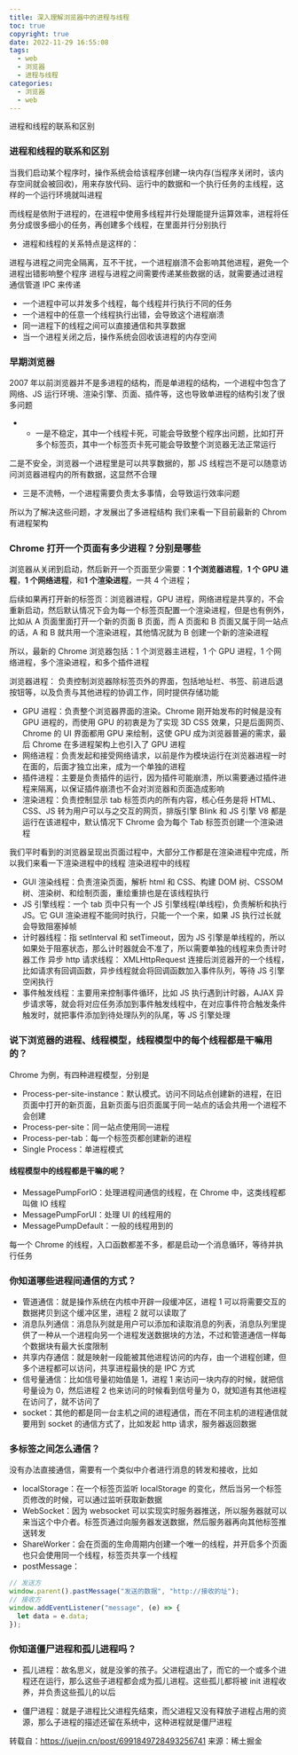```yaml
---
title: 深入理解浏览器中的进程与线程
toc: true
copyright: true
date: 2022-11-29 16:55:08
tags:
  - web
  - 浏览器
  - 进程与线程
categories:
  - 浏览器
  - web
---
```


进程和线程的联系和区别

<!-- more -->

### 进程和线程的联系和区别

当我们启动某个程序时，操作系统会给该程序创建一块内存(当程序关闭时，该内存空间就会被回收)，用来存放代码、运行中的数据和一个执行任务的主线程，这样的一个运行环境就叫进程

而线程是依附于进程的，在进程中使用多线程并行处理能提升运算效率，进程将任务分成很多细小的任务，再创建多个线程，在里面并行分别执行

- 进程和线程的关系特点是这样的：

进程与进程之间完全隔离，互不干扰，一个进程崩溃不会影响其他进程，避免一个进程出错影响整个程序
进程与进程之间需要传递某些数据的话，就需要通过进程通信管道 IPC 来传递

- 一个进程中可以并发多个线程，每个线程并行执行不同的任务
- 一个进程中的任意一个线程执行出错，会导致这个进程崩溃
- 同一进程下的线程之间可以直接通信和共享数据
- 当一个进程关闭之后，操作系统会回收该进程的内存空间

### 早期浏览器

2007 年以前浏览器并不是多进程的结构，而是单进程的结构，一个进程中包含了网络、JS 运行环境、渲染引擎、页面、插件等，这也导致单进程的结构引发了很多问题

- - 一是不稳定，其中一个线程卡死，可能会导致整个程序出问题，比如打开多个标签页，其中一个标签页卡死可能会导致整个浏览器无法正常运行

二是不安全，浏览器一个进程里是可以共享数据的，那 JS 线程岂不是可以随意访问浏览器进程内的所有数据，这显然不合理

- 三是不流畅，一个进程需要负责太多事情，会导致运行效率问题

所以为了解决这些问题，才发展出了多进程结构
我们来看一下目前最新的 Chrom 有进程架构

### Chrome 打开一个页面有多少进程？分别是哪些

浏览器从关闭到启动，然后新开一个页面至少需要：**1 个浏览器进程**，**1 个 GPU 进程**，**1 个网络进程**，和**1 个渲染进程**，一共 4 个进程；

后续如果再打开新的标签页：浏览器进程，GPU 进程，网络进程是共享的，不会重新启动，然后默认情况下会为每一个标签页配置一个渲染进程，但是也有例外，比如从 A 页面里面打开一个新的页面 B 页面，而 A 页面和 B 页面又属于同一站点的话，A 和 B 就共用一个渲染进程，其他情况就为 B 创建一个新的渲染进程

所以，最新的 Chrome 浏览器包括：1 个浏览器主进程，1 个 GPU 进程，1 个网络进程，多个渲染进程，和多个插件进程

浏览器进程： 负责控制浏览器除标签页外的界面，包括地址栏、书签、前进后退按钮等，以及负责与其他进程的协调工作，同时提供存储功能

- GPU 进程：负责整个浏览器界面的渲染。Chrome 刚开始发布的时候是没有 GPU 进程的，而使用 GPU 的初衷是为了实现 3D CSS 效果，只是后面网页、Chrome 的 UI 界面都用 GPU 来绘制，这使 GPU 成为浏览器普遍的需求，最后 Chrome 在多进程架构上也引入了 GPU 进程
- 网络进程：负责发起和接受网络请求，以前是作为模块运行在浏览器进程一时在面的，后面才独立出来，成为一个单独的进程
- 插件进程：主要是负责插件的运行，因为插件可能崩溃，所以需要通过插件进程来隔离，以保证插件崩溃也不会对浏览器和页面造成影响
- 渲染进程：负责控制显示 tab 标签页内的所有内容，核心任务是将 HTML、CSS、JS 转为用户可以与之交互的网页，排版引擎 Blink 和 JS 引擎 V8 都是运行在该进程中，默认情况下 Chrome 会为每个 Tab 标签页创建一个渲染进程

我们平时看到的浏览器呈现出页面过程中，大部分工作都是在渲染进程中完成，所以我们来看一下渲染进程中的线程
渲染进程中的线程

- GUI 渲染线程：负责渲染页面，解析 html 和 CSS、构建 DOM 树、CSSOM 树、渲染树、和绘制页面，重绘重排也是在该线程执行
- JS 引擎线程：一个 tab 页中只有一个 JS 引擎线程(单线程)，负责解析和执行 JS。它 GUI 渲染进程不能同时执行，只能一个一个来，如果 JS 执行过长就会导致阻塞掉帧
- 计时器线程：指 setInterval 和 setTimeout，因为 JS 引擎是单线程的，所以如果处于阻塞状态，那么计时器就会不准了，所以需要单独的线程来负责计时器工作
  异步 http 请求线程： XMLHttpRequest 连接后浏览器开的一个线程，比如请求有回调函数，异步线程就会将回调函数加入事件队列，等待 JS 引擎空闲执行
- 事件触发线程：主要用来控制事件循环，比如 JS 执行遇到计时器，AJAX 异步请求等，就会将对应任务添加到事件触发线程中，在对应事件符合触发条件触发时，就把事件添加到待处理队列的队尾，等 JS 引擎处理

### 说下浏览器的进程、线程模型，线程模型中的每个线程都是干嘛用的？

Chrome 为例，有四种进程模型，分别是

- Process-per-site-instance：默认模式。访问不同站点创建新的进程，在旧页面中打开的新页面，且新页面与旧页面属于同一站点的话会共用一个进程不会创建
- Process-per-site：同一站点使用同一进程
- Process-per-tab：每一个标签页都创建新的进程
- Single Process：单进程模式

#### 线程模型中的线程都是干嘛的呢？

- MessagePumpForIO：处理进程间通信的线程，在 Chrome 中，这类线程都叫做 IO 线程
- MessagePumpForUI：处理 UI 的线程用的
- MessagePumpDefault：一般的线程用到的

每一个 Chrome 的线程，入口函数都差不多，都是启动一个消息循环，等待并执行任务

### 你知道哪些进程间通信的方式？

- 管道通信：就是操作系统在内核中开辟一段缓冲区，进程 1 可以将需要交互的数据拷贝到这个缓冲区里，进程 2 就可以读取了
- 消息队列通信：消息队列就是用户可以添加和读取消息的列表，消息队列里提供了一种从一个进程向另一个进程发送数据块的方法，不过和管道通信一样每个数据块有最大长度限制
- 共享内存通信：就是映射一段能被其他进程访问的内存，由一个进程创建，但多个进程都可以访问，共享进程最快的是 IPC 方式
- 信号量通信：比如信号量初始值是 1，进程 1 来访问一块内存的时候，就把信号量设为 0，然后进程 2 也来访问的时候看到信号量为 0，就知道有其他进程在访问了，就不访问了
- socket：其他的都是同一台主机之间的进程通信，而在不同主机的进程通信就要用到 socket 的通信方式了，比如发起 http 请求，服务器返回数据

### 多标签之间怎么通信？

没有办法直接通信，需要有一个类似中介者进行消息的转发和接收，比如

- localStorage：在一个标签页监听 localStorage 的变化，然后当另一个标签页修改的时候，可以通过监听获取新数据
- WebSocket：因为 websocket 可以实现实时服务器推送，所以服务器就可以来当这个中介者。标签页通过向服务器发送数据，然后服务器再向其他标签推送转发
- ShareWorker：会在页面的生命周期内创建一个唯一的线程，并开启多个页面也只会使用同一个线程，标签页共享一个线程
- postMessage：

```js
// 发送方
window.parent().pastMessage("发送的数据", "http://接收的址");
// 接收方
window.addEventListener("message", (e) => {
  let data = e.data;
});
```

### 你知道僵尸进程和孤儿进程吗？

- 孤儿进程：故名思义，就是没爹的孩子。父进程退出了，而它的一个或多个进程还在运行，那么这些子进程都会成为孤儿进程。这些孤儿都将被 init 进程收养，并负责这些孤儿的以后

- 僵尸进程：就是子进程比父进程先结束，而父进程又没有释放子进程占用的资源，那么子进程的描述还留在系统中，这种进程就是僵尸进程

转载自：https://juejin.cn/post/6991849728493256741
来源：稀土掘金
